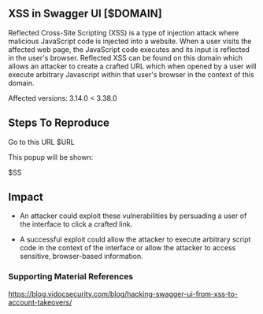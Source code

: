 
 ## XSS in Swagger UI [$DOMAIN]
 Reflected Cross-Site Scripting (XSS) is a type of injection attack where malicious JavaScript code is injected into a website. 
 When a user visits the affected web page, the JavaScript code executes and its input is reflected in the user's browser. Reflected XSS can be found on this domain which allows an attacker to create a crafted URL which when opened by a user will execute arbitrary Javascript within that user's browser in the context of this domain.
 
Affected versions: 3.14.0 < 3.38.0

## Steps To Reproduce 
 Go to this  URL  $URL	

 
This popup will be shown:

$SS

## Impact

- An attacker could exploit these vulnerabilities by persuading a user of the interface to click a crafted link.

- A successful exploit could allow the attacker to execute arbitrary script code in the context of the interface or allow the attacker to access sensitive, browser-based information. 


### Supporting Material References

https://blog.vidocsecurity.com/blog/hacking-swagger-ui-from-xss-to-account-takeovers/
